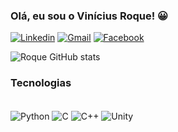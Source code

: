 
### Olá, eu sou o Vinícius Roque! 😀

[![Linkedin](https://img.shields.io/badge/LinkedIn-0077B5?style=for-the-badge&logo=linkedin&logoColor=white)](https://www.linkedin.com/in/viniciussouzaroque/)
[![Gmail](https://img.shields.io/badge/Gmail-D14836?style=for-the-badge&logo=gmail&logoColor=white)]("mailto:contatohownatios@gmail.com")
[![Facebook](https://img.shields.io/badge/Facebook-1877F2?style=for-the-badge&logo=facebook&logoColor=white)](facebook.com/Hownatios/)

![Roque GitHub stats](https://github-readme-stats.vercel.app/api?username=ViniciusSouzaRoque&show_icons=true&theme=dracula)

### Tecnologias
<div style="display: inline_block"><br/>
    <img align="center" alt="Python" src="https://img.shields.io/badge/Python-3776AB?style=for-the-badge&logo=python&logoColor=white" />    
    <img align="center" alt="C" src="https://img.shields.io/badge/C-00599C?style=for-the-badge&logo=c&logoColor=white" />    
    <img align="center" alt="C++" src="https://img.shields.io/badge/C%2B%2B-00599C?style=for-the-badge&logo=c%2B%2B&logoColor=white" /> 
    <img align="center" alt="Unity" src="https://img.shields.io/badge/Unity-100000?style=for-the-badge&logo=unity&logoColor=white" /> 
</div>
